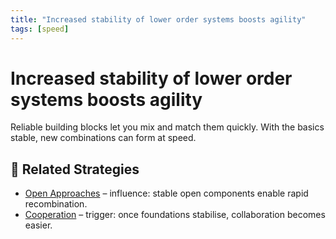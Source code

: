 ```yaml
---
title: "Increased stability of lower order systems boosts agility"
tags: [speed]
---
```


# Increased stability of lower order systems boosts agility

Reliable building blocks let you mix and match them quickly. With the basics stable, new combinations can form at speed.

## 🔀 Related Strategies

- [Open Approaches](/strategies/accelerators/open-approaches) – influence: stable open components enable rapid recombination.
- [Cooperation](/strategies/accelerators/cooperation) – trigger: once foundations stabilise, collaboration becomes easier.
